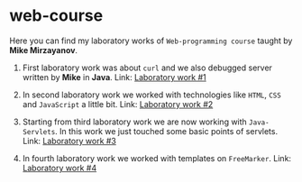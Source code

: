 # web-course
Here you can find my laboratory works of `Web-programming course` taught by **Mike Mirzayanov**.

1. First laboratory work was about `curl` and we also debugged server written by **Mike** in **Java**.
Link: [Laboratory work #1](/LabWork1)

2. In second laboratory work we worked with technologies like `HTML`, `CSS` and `JavaScript` a little bit. Link: [Laboratory work #2](/LabWork2)

3. Starting from third laboratory work we are now working with `Java-Servlets`. In this work we just touched some basic points of servlets. Link: [Laboratory work #3](/LabWork3)

4. In fourth laboratory work we worked with templates on `FreeMarker`. Link: [Laboratory work #4](/LabWork4)

